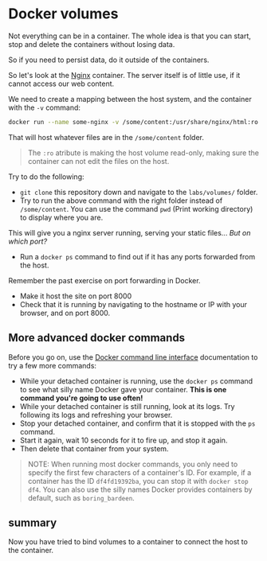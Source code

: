 # Docker volumes

Not everything can be in a container. The whole idea is that you can start, stop and delete the containers without losing data.

So if you need to persist data, do it outside of the containers.

So let's look at the [Nginx](https://hub.docker.com/_/nginx/) container.
The server itself is of little use, if it cannot access our web content.

We need to create a mapping between the host system, and the container with the `-v` command:

``` bash
docker run --name some-nginx -v /some/content:/usr/share/nginx/html:ro -d nginx
```

That will host whatever files are in the `/some/content` folder.

> The `:ro` atribute is making the host volume read-only, making sure the container can not edit the files on the host.

Try to do the following:

* `git clone` this repository down and navigate to the `labs/volumes/` folder.
* Try to run the above command with the right folder instead of `/some/content`. You can use the command `pwd` (Print working directory) to display where you are.

This will give you a nginx server running, serving your static files... _But on which port?_

* Run a `docker ps` command to find out if it has any ports forwarded from the host.

Remember the past exercise on port forwarding in Docker.

* Make it host the site on port 8000
* Check that it is running by navigating to the hostname or IP with your browser, and on port 8000.

## More advanced docker commands

Before you go on, use the [Docker command line interface](https://docs.docker.com/engine/reference/commandline/cli/) documentation to try a few more commands:

* While your detached container is running, use the ``docker ps`` command to see what silly name Docker gave your container. **This is one command you're going to use often!**
* While your detached container is still running, look at its logs. Try following its logs and refreshing your browser.
* Stop your detached container, and confirm that it is stopped with the `ps` command.
* Start it again, wait 10 seconds for it to fire up, and stop it again.
* Then delete that container from your system.

> NOTE: When running most docker commands, you only need to specify the first few characters of a container's ID. For example, if a container has the ID ``df4fd19392ba``, you can stop it with ``docker stop df4``. You can also use the silly names Docker provides containers by default, such as ``boring_bardeen``.

## summary

Now you have tried to bind volumes to a container to connect the host to the container.
